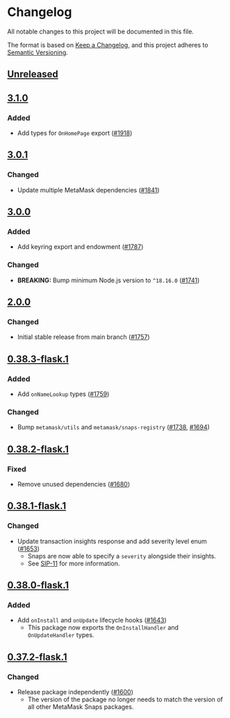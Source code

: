 # Changelog
All notable changes to this project will be documented in this file.

The format is based on [Keep a Changelog](https://keepachangelog.com/en/1.0.0/),
and this project adheres to [Semantic Versioning](https://semver.org/spec/v2.0.0.html).

## [Unreleased]

## [3.1.0]
### Added
- Add types for `OnHomePage` export ([#1918](https://github.com/MetaMask/snaps/pull/1918))

## [3.0.1]
### Changed
- Update multiple MetaMask dependencies ([#1841](https://github.com/MetaMask/snaps/pull/1841))

## [3.0.0]
### Added
- Add keyring export and endowment ([#1787](https://github.com/MetaMask/snaps/pull/1787))

### Changed
- **BREAKING:** Bump minimum Node.js version to `^18.16.0` ([#1741](https://github.com/MetaMask/snaps/pull/1741))

## [2.0.0]
### Changed
- Initial stable release from main branch ([#1757](https://github.com/MetaMask/snaps/pull/1757))

## [0.38.3-flask.1]
### Added
- Add `onNameLookup` types ([#1759](https://github.com/MetaMask/snaps/pull/1759))

### Changed
- Bump `metamask/utils` and `metamask/snaps-registry` ([#1738](https://github.com/MetaMask/snaps/pull/1738), [#1694](https://github.com/MetaMask/snaps/pull/1694))

## [0.38.2-flask.1]
### Fixed
- Remove unused dependencies ([#1680](https://github.com/MetaMask/snaps/pull/1680))

## [0.38.1-flask.1]
### Changed
- Update transaction insights response and add severity level enum ([#1653](https://github.com/MetaMask/snaps/pull/1653))
   - Snaps are now able to specify a `severity` alongside their insights.
   - See [SIP-11](https://metamask.github.io/SIPs/SIPS/sip-11) for more information.

## [0.38.0-flask.1]
### Added
- Add `onInstall` and `onUpdate` lifecycle hooks ([#1643](https://github.com/MetaMask/snaps/pull/1643))
  - This package now exports the `OnInstallHandler` and `OnUpdateHandler` types.

## [0.37.2-flask.1]
### Changed
- Release package independently ([#1600](https://github.com/MetaMask/snaps/pull/1600))
  - The version of the package no longer needs to match the version of all other
    MetaMask Snaps packages.

[Unreleased]: https://github.com/MetaMask/snaps/compare/@metamask/snaps-types@3.1.0...HEAD
[3.1.0]: https://github.com/MetaMask/snaps/compare/@metamask/snaps-types@3.0.1...@metamask/snaps-types@3.1.0
[3.0.1]: https://github.com/MetaMask/snaps/compare/@metamask/snaps-types@3.0.0...@metamask/snaps-types@3.0.1
[3.0.0]: https://github.com/MetaMask/snaps/compare/@metamask/snaps-types@2.0.0...@metamask/snaps-types@3.0.0
[2.0.0]: https://github.com/MetaMask/snaps/compare/@metamask/snaps-types@0.38.3-flask.1...@metamask/snaps-types@2.0.0
[0.38.3-flask.1]: https://github.com/MetaMask/snaps/compare/@metamask/snaps-types@0.38.2-flask.1...@metamask/snaps-types@0.38.3-flask.1
[0.38.2-flask.1]: https://github.com/MetaMask/snaps/compare/@metamask/snaps-types@0.38.1-flask.1...@metamask/snaps-types@0.38.2-flask.1
[0.38.1-flask.1]: https://github.com/MetaMask/snaps/compare/@metamask/snaps-types@0.38.0-flask.1...@metamask/snaps-types@0.38.1-flask.1
[0.38.0-flask.1]: https://github.com/MetaMask/snaps/compare/@metamask/snaps-types@0.37.2-flask.1...@metamask/snaps-types@0.38.0-flask.1
[0.37.2-flask.1]: https://github.com/MetaMask/snaps/releases/tag/@metamask/snaps-types@0.37.2-flask.1
